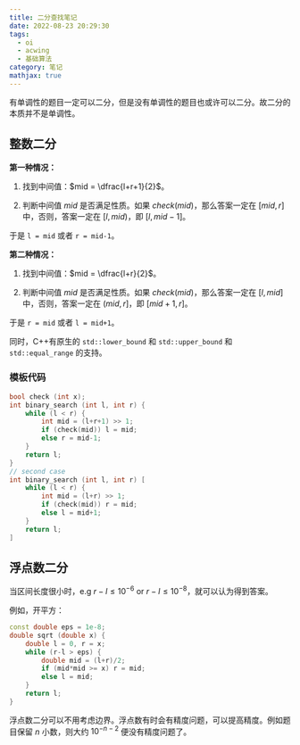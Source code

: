 ```yaml
---
title: 二分查找笔记
date: 2022-08-23 20:29:30
tags:
  - oi
  - acwing
  - 基础算法
category: 笔记
mathjax: true
---
```


有单调性的题目一定可以二分，但是没有单调性的题目也或许可以二分。故二分的本质并不是单调性。

## 整数二分

**第一种情况：**

1. 找到中间值：$mid = \dfrac{l+r+1}{2}$。

2. 判断中间值 $mid$ 是否满足性质。如果 $check(mid)$，那么答案一定在 $[mid, r]$ 中，否则，答案一定在 $[l, mid)$，即 $[l, mid-1]$。

于是 `l = mid` 或者 `r = mid-1`。

**第二种情况：**

1. 找到中间值：$mid = \dfrac{l+r}{2}$。

2. 判断中间值 $mid$ 是否满足性质。如果 $check(mid)$，那么答案一定在 $[l, mid]$ 中，否则，答案一定在 $(mid, r]$，即 $[mid+1, r]$。

于是 `r = mid` 或者 `l = mid+1`。

同时，C++有原生的 `std::lower_bound` 和 `std::upper_bound` 和 `std::equal_range` 的支持。

### 模板代码

```c++
bool check (int x);
int binary_search (int l, int r) {
    while (l < r) {
        int mid = (l+r+1) >> 1;
        if (check(mid)) l = mid;
        else r = mid-1;
    }
    return l;
}
// second case
int binary_search (int l, int r) [
    while (l < r) {
        int mid = (l+r) >> 1;
        if (check(mid)) r = mid;
        else l = mid+1;
    } 
    return l;
]
```

## 浮点数二分

当区间长度很小时，e.g $r-l \leq 10^{-6}$ or $r-l \leq 10^{-8}$，就可以认为得到答案。

例如，开平方：

```c++
const double eps = 1e-8;
double sqrt (double x) {
    double l = 0, r = x;
    while (r-l > eps) {
        double mid = (l+r)/2;
        if (mid*mid >= x) r = mid;
        else l = mid;
    }
    return l;
}
```

浮点数二分可以不用考虑边界。浮点数有时会有精度问题，可以提高精度。例如题目保留 $n$ 小数，则大约 $10^{-n-2}$ 便没有精度问题了。